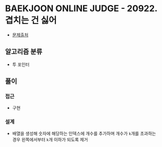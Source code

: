 # BAEKJOON ONLINE JUDGE - 20922. 겹치는 건 싫어

- [문제출처](https://www.acmicpc.net/problem/20922 '20922. 겹치는 건 싫어')

## 알고리즘 분류

- 투 포인터

## 풀이

### 접근

- 구현

### 설계

- 배열을 생성해 숫자에 해당하는 인덱스에 개수를 추가하며 개수가 `k`개를 초과하는 경우 왼쪽에서부터 `k`개 이하가 되도록 제거

